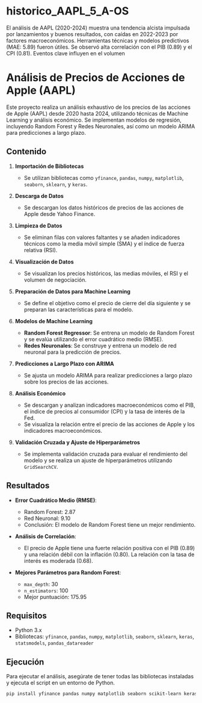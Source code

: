 # historico_AAPL_5_A-OS
El análisis de AAPL (2020-2024) muestra una tendencia alcista impulsada por lanzamientos y buenos resultados, con caídas en 2022-2023 por factores macroeconómicos. Herramientas técnicas y modelos predictivos (MAE: 5.89) fueron útiles. Se observó alta correlación con el PIB (0.89) y el CPI (0.81). Eventos clave influyen en el volumen
# Análisis de Precios de Acciones de Apple (AAPL)

Este proyecto realiza un análisis exhaustivo de los precios de las acciones de Apple (AAPL) desde 2020 hasta 2024, utilizando técnicas de Machine Learning y análisis económico. Se implementan modelos de regresión, incluyendo Random Forest y Redes Neuronales, así como un modelo ARIMA para predicciones a largo plazo.

## Contenido

1. **Importación de Bibliotecas**
   - Se utilizan bibliotecas como `yfinance`, `pandas`, `numpy`, `matplotlib`, `seaborn`, `sklearn`, y `keras`.

2. **Descarga de Datos**
   - Se descargan los datos históricos de precios de las acciones de Apple desde Yahoo Finance.

3. **Limpieza de Datos**
   - Se eliminan filas con valores faltantes y se añaden indicadores técnicos como la media móvil simple (SMA) y el índice de fuerza relativa (RSI).

4. **Visualización de Datos**
   - Se visualizan los precios históricos, las medias móviles, el RSI y el volumen de negociación.

5. **Preparación de Datos para Machine Learning**
   - Se define el objetivo como el precio de cierre del día siguiente y se preparan las características para el modelo.

6. **Modelos de Machine Learning**
   - **Random Forest Regressor**: Se entrena un modelo de Random Forest y se evalúa utilizando el error cuadrático medio (RMSE).
   - **Redes Neuronales**: Se construye y entrena un modelo de red neuronal para la predicción de precios.

7. **Predicciones a Largo Plazo con ARIMA**
   - Se ajusta un modelo ARIMA para realizar predicciones a largo plazo sobre los precios de las acciones.

8. **Análisis Económico**
   - Se descargan y analizan indicadores macroeconómicos como el PIB, el índice de precios al consumidor (CPI) y la tasa de interés de la Fed.
   - Se visualiza la relación entre el precio de las acciones de Apple y los indicadores macroeconómicos.

9. **Validación Cruzada y Ajuste de Hiperparámetros**
   - Se implementa validación cruzada para evaluar el rendimiento del modelo y se realiza un ajuste de hiperparámetros utilizando `GridSearchCV`.

## Resultados

- **Error Cuadrático Medio (RMSE)**:
  - Random Forest: 2.87
  - Red Neuronal: 9.10
  - Conclusión: El modelo de Random Forest tiene un mejor rendimiento.

- **Análisis de Correlación**:
  - El precio de Apple tiene una fuerte relación positiva con el PIB (0.89) y una relación débil con la inflación (0.80). La relación con la tasa de interés es moderada (0.68).

- **Mejores Parámetros para Random Forest**:
  - `max_depth`: 30
  - `n_estimators`: 100
  - Mejor puntuación: 175.95

## Requisitos

- Python 3.x
- Bibliotecas: `yfinance`, `pandas`, `numpy`, `matplotlib`, `seaborn`, `sklearn`, `keras`, `statsmodels`, `pandas_datareader`

## Ejecución

Para ejecutar el análisis, asegúrate de tener todas las bibliotecas instaladas y ejecuta el script en un entorno de Python.

```bash
pip install yfinance pandas numpy matplotlib seaborn scikit-learn keras statsmodels pandas_datareader
